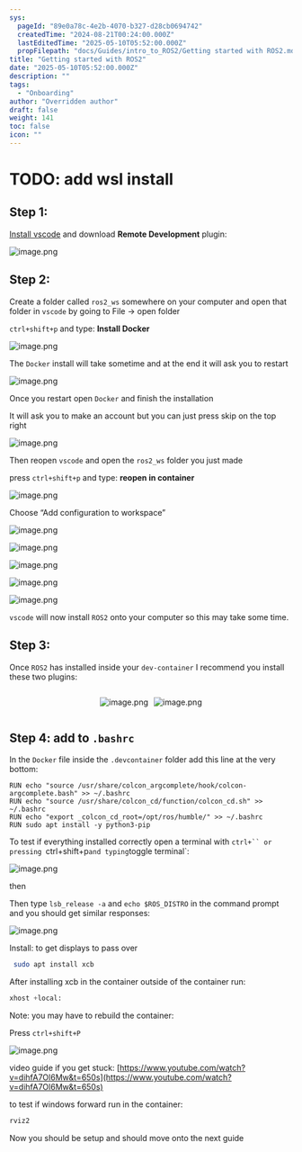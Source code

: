 ```yaml
---
sys:
  pageId: "89e0a78c-4e2b-4070-b327-d28cb0694742"
  createdTime: "2024-08-21T00:24:00.000Z"
  lastEditedTime: "2025-05-10T05:52:00.000Z"
  propFilepath: "docs/Guides/intro_to_ROS2/Getting started with ROS2.md"
title: "Getting started with ROS2"
date: "2025-05-10T05:52:00.000Z"
description: ""
tags:
  - "Onboarding"
author: "Overridden author"
draft: false
weight: 141
toc: false
icon: ""
---
```


# TODO: add wsl install

## Step 1:

[Install vscode](https://code.visualstudio.com/download) and download **Remote Development** plugin:

![image.png](https://prod-files-secure.s3.us-west-2.amazonaws.com/d518164a-d88e-44d1-a4ee-3adb3bd8bce0/efb52993-1881-4a40-b95e-6f020334f022/image.png?X-Amz-Algorithm=AWS4-HMAC-SHA256&X-Amz-Content-Sha256=UNSIGNED-PAYLOAD&X-Amz-Credential=ASIAZI2LB466WQEQENFN%2F20250522%2Fus-west-2%2Fs3%2Faws4_request&X-Amz-Date=20250522T190707Z&X-Amz-Expires=3600&X-Amz-Security-Token=IQoJb3JpZ2luX2VjEB4aCXVzLXdlc3QtMiJGMEQCICeTfcj%2BIpyAiytZUdSH6Kxzxs8z9yYyaYBvTx5TzOdkAiAdGaCmMjgwnfeOlVcDnd4eQGLkonAE27faPSRfLh4ymSqIBAjX%2F%2F%2F%2F%2F%2F%2F%2F%2F%2F8BEAAaDDYzNzQyMzE4MzgwNSIMOOxlq2LGlevn5WS9KtwDhbAD1JO3W7DeuKNWtvuASz21Uz9xYSp3P2a4Vfa2NOGuisACmeb5JctSxHObEPkLUhhZC3iNZmCmaw%2BXsDjhZlAMWQMBXbozE9gHForpnwYzr05cqYoTrmaxZmDSTqN20vvjIHxy%2FW5DsSCPD%2F9DXnE4gXmsz%2BOKk%2BVRGcr6dZmR%2BG332fe3WY8aOgHnA7w%2BYJr2fq2Z6Z5HXAYbKoeZSUnKQ1XhRKFi00dDckcPKDShK7AfHm1T7p52iiTtvA30JbeU60JTNq80q7Hc31BPsgtE2%2FdSXfdn5m%2FUilgPPnHyirxUQPVLIfVIUifZtCt3H7PE6bHA1DdZk36wS%2Fi%2BahMRbUlRper0qZ2Or00vWcDYlF%2BHPCSwFDBbVa%2BQaw%2B4cJA3v9SMxbBycFmf9QQlH0icdBAy7lQOpM%2Fu3gZvbldPtUW%2FJ5HYxfp%2Fdw%2BdB6wm8lvrtwjupkbYtVX18PEOhyROGflDS1z2WhA8ZxMXQEjhTgDaNEqepD6atyO3cs5xdpK7xly2o9z8BwMEnC4aFOHEWdzeXtulRHuAGN%2Fii4lxScC8Go1Frjx7TV9ULg0goRVSghU8LvpXhQnKrlGdf86JCcKUDHUStLe47NuqoQOZYKT7B9ec5InMs%2B0wh%2BG8wQY6pgGX2q5aE2OqgIgcQ5GFedjbgGuxScFuIWQ%2F6QwnPw4H3CXzVnmtQuXOkF2vrUm1vQJOgpFhPFLGn5i55DxbOuNXrUIrX5fCpcxtM4rljvnxsJHdj0gq82JaZLtxnMjy6RrSlsTWv%2BkfmcnneHuVZ0EdYcmApdATBmi81PAO19ehY8lepivUQPRVpf5lbspL8Fri7%2F86vYdrZepWXU9XJaG58qG4%2B1o2&X-Amz-Signature=bd19dc6545e98237e2a050fc91d981aa41f925c7577aa9051442bafdc2821c39&X-Amz-SignedHeaders=host&x-id=GetObject)

## Step 2:

Create a folder called `ros2_ws` somewhere on your computer and open that folder in `vscode` by going to File → open folder 

`ctrl+shift+p` and type: **Install Docker**

![image.png](https://prod-files-secure.s3.us-west-2.amazonaws.com/d518164a-d88e-44d1-a4ee-3adb3bd8bce0/2269dc0e-1cd5-47ff-bceb-c04ad9b2eab0/image.png?X-Amz-Algorithm=AWS4-HMAC-SHA256&X-Amz-Content-Sha256=UNSIGNED-PAYLOAD&X-Amz-Credential=ASIAZI2LB466WQEQENFN%2F20250522%2Fus-west-2%2Fs3%2Faws4_request&X-Amz-Date=20250522T190707Z&X-Amz-Expires=3600&X-Amz-Security-Token=IQoJb3JpZ2luX2VjEB4aCXVzLXdlc3QtMiJGMEQCICeTfcj%2BIpyAiytZUdSH6Kxzxs8z9yYyaYBvTx5TzOdkAiAdGaCmMjgwnfeOlVcDnd4eQGLkonAE27faPSRfLh4ymSqIBAjX%2F%2F%2F%2F%2F%2F%2F%2F%2F%2F8BEAAaDDYzNzQyMzE4MzgwNSIMOOxlq2LGlevn5WS9KtwDhbAD1JO3W7DeuKNWtvuASz21Uz9xYSp3P2a4Vfa2NOGuisACmeb5JctSxHObEPkLUhhZC3iNZmCmaw%2BXsDjhZlAMWQMBXbozE9gHForpnwYzr05cqYoTrmaxZmDSTqN20vvjIHxy%2FW5DsSCPD%2F9DXnE4gXmsz%2BOKk%2BVRGcr6dZmR%2BG332fe3WY8aOgHnA7w%2BYJr2fq2Z6Z5HXAYbKoeZSUnKQ1XhRKFi00dDckcPKDShK7AfHm1T7p52iiTtvA30JbeU60JTNq80q7Hc31BPsgtE2%2FdSXfdn5m%2FUilgPPnHyirxUQPVLIfVIUifZtCt3H7PE6bHA1DdZk36wS%2Fi%2BahMRbUlRper0qZ2Or00vWcDYlF%2BHPCSwFDBbVa%2BQaw%2B4cJA3v9SMxbBycFmf9QQlH0icdBAy7lQOpM%2Fu3gZvbldPtUW%2FJ5HYxfp%2Fdw%2BdB6wm8lvrtwjupkbYtVX18PEOhyROGflDS1z2WhA8ZxMXQEjhTgDaNEqepD6atyO3cs5xdpK7xly2o9z8BwMEnC4aFOHEWdzeXtulRHuAGN%2Fii4lxScC8Go1Frjx7TV9ULg0goRVSghU8LvpXhQnKrlGdf86JCcKUDHUStLe47NuqoQOZYKT7B9ec5InMs%2B0wh%2BG8wQY6pgGX2q5aE2OqgIgcQ5GFedjbgGuxScFuIWQ%2F6QwnPw4H3CXzVnmtQuXOkF2vrUm1vQJOgpFhPFLGn5i55DxbOuNXrUIrX5fCpcxtM4rljvnxsJHdj0gq82JaZLtxnMjy6RrSlsTWv%2BkfmcnneHuVZ0EdYcmApdATBmi81PAO19ehY8lepivUQPRVpf5lbspL8Fri7%2F86vYdrZepWXU9XJaG58qG4%2B1o2&X-Amz-Signature=641b27e20b70a81a1e96a184878fbc7fc2a6bb9c9847b77c66e4dfaae6ba5601&X-Amz-SignedHeaders=host&x-id=GetObject)

The `Docker` install will take sometime and at the end it will ask you to restart

![image.png](https://prod-files-secure.s3.us-west-2.amazonaws.com/d518164a-d88e-44d1-a4ee-3adb3bd8bce0/ed233f78-be33-4b1f-b89c-9c346c0e961e/image.png?X-Amz-Algorithm=AWS4-HMAC-SHA256&X-Amz-Content-Sha256=UNSIGNED-PAYLOAD&X-Amz-Credential=ASIAZI2LB466WQEQENFN%2F20250522%2Fus-west-2%2Fs3%2Faws4_request&X-Amz-Date=20250522T190707Z&X-Amz-Expires=3600&X-Amz-Security-Token=IQoJb3JpZ2luX2VjEB4aCXVzLXdlc3QtMiJGMEQCICeTfcj%2BIpyAiytZUdSH6Kxzxs8z9yYyaYBvTx5TzOdkAiAdGaCmMjgwnfeOlVcDnd4eQGLkonAE27faPSRfLh4ymSqIBAjX%2F%2F%2F%2F%2F%2F%2F%2F%2F%2F8BEAAaDDYzNzQyMzE4MzgwNSIMOOxlq2LGlevn5WS9KtwDhbAD1JO3W7DeuKNWtvuASz21Uz9xYSp3P2a4Vfa2NOGuisACmeb5JctSxHObEPkLUhhZC3iNZmCmaw%2BXsDjhZlAMWQMBXbozE9gHForpnwYzr05cqYoTrmaxZmDSTqN20vvjIHxy%2FW5DsSCPD%2F9DXnE4gXmsz%2BOKk%2BVRGcr6dZmR%2BG332fe3WY8aOgHnA7w%2BYJr2fq2Z6Z5HXAYbKoeZSUnKQ1XhRKFi00dDckcPKDShK7AfHm1T7p52iiTtvA30JbeU60JTNq80q7Hc31BPsgtE2%2FdSXfdn5m%2FUilgPPnHyirxUQPVLIfVIUifZtCt3H7PE6bHA1DdZk36wS%2Fi%2BahMRbUlRper0qZ2Or00vWcDYlF%2BHPCSwFDBbVa%2BQaw%2B4cJA3v9SMxbBycFmf9QQlH0icdBAy7lQOpM%2Fu3gZvbldPtUW%2FJ5HYxfp%2Fdw%2BdB6wm8lvrtwjupkbYtVX18PEOhyROGflDS1z2WhA8ZxMXQEjhTgDaNEqepD6atyO3cs5xdpK7xly2o9z8BwMEnC4aFOHEWdzeXtulRHuAGN%2Fii4lxScC8Go1Frjx7TV9ULg0goRVSghU8LvpXhQnKrlGdf86JCcKUDHUStLe47NuqoQOZYKT7B9ec5InMs%2B0wh%2BG8wQY6pgGX2q5aE2OqgIgcQ5GFedjbgGuxScFuIWQ%2F6QwnPw4H3CXzVnmtQuXOkF2vrUm1vQJOgpFhPFLGn5i55DxbOuNXrUIrX5fCpcxtM4rljvnxsJHdj0gq82JaZLtxnMjy6RrSlsTWv%2BkfmcnneHuVZ0EdYcmApdATBmi81PAO19ehY8lepivUQPRVpf5lbspL8Fri7%2F86vYdrZepWXU9XJaG58qG4%2B1o2&X-Amz-Signature=c8829c4226204c9f32f83f05f41449c801da7a1d8450004e49aaeccb19279cea&X-Amz-SignedHeaders=host&x-id=GetObject)

Once you restart open `Docker` and finish the installation

It will ask you to make an account but you can just press skip on the top right

![image.png](https://prod-files-secure.s3.us-west-2.amazonaws.com/d518164a-d88e-44d1-a4ee-3adb3bd8bce0/21010ad9-1659-4fd9-9f59-9932a09b2a3d/image.png?X-Amz-Algorithm=AWS4-HMAC-SHA256&X-Amz-Content-Sha256=UNSIGNED-PAYLOAD&X-Amz-Credential=ASIAZI2LB466WQEQENFN%2F20250522%2Fus-west-2%2Fs3%2Faws4_request&X-Amz-Date=20250522T190707Z&X-Amz-Expires=3600&X-Amz-Security-Token=IQoJb3JpZ2luX2VjEB4aCXVzLXdlc3QtMiJGMEQCICeTfcj%2BIpyAiytZUdSH6Kxzxs8z9yYyaYBvTx5TzOdkAiAdGaCmMjgwnfeOlVcDnd4eQGLkonAE27faPSRfLh4ymSqIBAjX%2F%2F%2F%2F%2F%2F%2F%2F%2F%2F8BEAAaDDYzNzQyMzE4MzgwNSIMOOxlq2LGlevn5WS9KtwDhbAD1JO3W7DeuKNWtvuASz21Uz9xYSp3P2a4Vfa2NOGuisACmeb5JctSxHObEPkLUhhZC3iNZmCmaw%2BXsDjhZlAMWQMBXbozE9gHForpnwYzr05cqYoTrmaxZmDSTqN20vvjIHxy%2FW5DsSCPD%2F9DXnE4gXmsz%2BOKk%2BVRGcr6dZmR%2BG332fe3WY8aOgHnA7w%2BYJr2fq2Z6Z5HXAYbKoeZSUnKQ1XhRKFi00dDckcPKDShK7AfHm1T7p52iiTtvA30JbeU60JTNq80q7Hc31BPsgtE2%2FdSXfdn5m%2FUilgPPnHyirxUQPVLIfVIUifZtCt3H7PE6bHA1DdZk36wS%2Fi%2BahMRbUlRper0qZ2Or00vWcDYlF%2BHPCSwFDBbVa%2BQaw%2B4cJA3v9SMxbBycFmf9QQlH0icdBAy7lQOpM%2Fu3gZvbldPtUW%2FJ5HYxfp%2Fdw%2BdB6wm8lvrtwjupkbYtVX18PEOhyROGflDS1z2WhA8ZxMXQEjhTgDaNEqepD6atyO3cs5xdpK7xly2o9z8BwMEnC4aFOHEWdzeXtulRHuAGN%2Fii4lxScC8Go1Frjx7TV9ULg0goRVSghU8LvpXhQnKrlGdf86JCcKUDHUStLe47NuqoQOZYKT7B9ec5InMs%2B0wh%2BG8wQY6pgGX2q5aE2OqgIgcQ5GFedjbgGuxScFuIWQ%2F6QwnPw4H3CXzVnmtQuXOkF2vrUm1vQJOgpFhPFLGn5i55DxbOuNXrUIrX5fCpcxtM4rljvnxsJHdj0gq82JaZLtxnMjy6RrSlsTWv%2BkfmcnneHuVZ0EdYcmApdATBmi81PAO19ehY8lepivUQPRVpf5lbspL8Fri7%2F86vYdrZepWXU9XJaG58qG4%2B1o2&X-Amz-Signature=8891f9fd040d7d95dfae9a123adb65f8198cec2ecc50850e5d9ca9cd0cfa3d4e&X-Amz-SignedHeaders=host&x-id=GetObject)

Then reopen `vscode` and open the `ros2_ws` folder you just made

press `ctrl+shift+p` and type: **reopen in container**

![image.png](https://prod-files-secure.s3.us-west-2.amazonaws.com/d518164a-d88e-44d1-a4ee-3adb3bd8bce0/4e93b8c2-41ad-488c-8095-c74205196118/image.png?X-Amz-Algorithm=AWS4-HMAC-SHA256&X-Amz-Content-Sha256=UNSIGNED-PAYLOAD&X-Amz-Credential=ASIAZI2LB466WQEQENFN%2F20250522%2Fus-west-2%2Fs3%2Faws4_request&X-Amz-Date=20250522T190707Z&X-Amz-Expires=3600&X-Amz-Security-Token=IQoJb3JpZ2luX2VjEB4aCXVzLXdlc3QtMiJGMEQCICeTfcj%2BIpyAiytZUdSH6Kxzxs8z9yYyaYBvTx5TzOdkAiAdGaCmMjgwnfeOlVcDnd4eQGLkonAE27faPSRfLh4ymSqIBAjX%2F%2F%2F%2F%2F%2F%2F%2F%2F%2F8BEAAaDDYzNzQyMzE4MzgwNSIMOOxlq2LGlevn5WS9KtwDhbAD1JO3W7DeuKNWtvuASz21Uz9xYSp3P2a4Vfa2NOGuisACmeb5JctSxHObEPkLUhhZC3iNZmCmaw%2BXsDjhZlAMWQMBXbozE9gHForpnwYzr05cqYoTrmaxZmDSTqN20vvjIHxy%2FW5DsSCPD%2F9DXnE4gXmsz%2BOKk%2BVRGcr6dZmR%2BG332fe3WY8aOgHnA7w%2BYJr2fq2Z6Z5HXAYbKoeZSUnKQ1XhRKFi00dDckcPKDShK7AfHm1T7p52iiTtvA30JbeU60JTNq80q7Hc31BPsgtE2%2FdSXfdn5m%2FUilgPPnHyirxUQPVLIfVIUifZtCt3H7PE6bHA1DdZk36wS%2Fi%2BahMRbUlRper0qZ2Or00vWcDYlF%2BHPCSwFDBbVa%2BQaw%2B4cJA3v9SMxbBycFmf9QQlH0icdBAy7lQOpM%2Fu3gZvbldPtUW%2FJ5HYxfp%2Fdw%2BdB6wm8lvrtwjupkbYtVX18PEOhyROGflDS1z2WhA8ZxMXQEjhTgDaNEqepD6atyO3cs5xdpK7xly2o9z8BwMEnC4aFOHEWdzeXtulRHuAGN%2Fii4lxScC8Go1Frjx7TV9ULg0goRVSghU8LvpXhQnKrlGdf86JCcKUDHUStLe47NuqoQOZYKT7B9ec5InMs%2B0wh%2BG8wQY6pgGX2q5aE2OqgIgcQ5GFedjbgGuxScFuIWQ%2F6QwnPw4H3CXzVnmtQuXOkF2vrUm1vQJOgpFhPFLGn5i55DxbOuNXrUIrX5fCpcxtM4rljvnxsJHdj0gq82JaZLtxnMjy6RrSlsTWv%2BkfmcnneHuVZ0EdYcmApdATBmi81PAO19ehY8lepivUQPRVpf5lbspL8Fri7%2F86vYdrZepWXU9XJaG58qG4%2B1o2&X-Amz-Signature=9c30c03cfacb70f97daba71837c3a434aca3d42cea054daed410243a3b112c53&X-Amz-SignedHeaders=host&x-id=GetObject)

Choose “Add configuration to workspace”

![image.png](https://prod-files-secure.s3.us-west-2.amazonaws.com/d518164a-d88e-44d1-a4ee-3adb3bd8bce0/9560b282-5060-4989-ba37-97e7b2c22476/image.png?X-Amz-Algorithm=AWS4-HMAC-SHA256&X-Amz-Content-Sha256=UNSIGNED-PAYLOAD&X-Amz-Credential=ASIAZI2LB466WQEQENFN%2F20250522%2Fus-west-2%2Fs3%2Faws4_request&X-Amz-Date=20250522T190707Z&X-Amz-Expires=3600&X-Amz-Security-Token=IQoJb3JpZ2luX2VjEB4aCXVzLXdlc3QtMiJGMEQCICeTfcj%2BIpyAiytZUdSH6Kxzxs8z9yYyaYBvTx5TzOdkAiAdGaCmMjgwnfeOlVcDnd4eQGLkonAE27faPSRfLh4ymSqIBAjX%2F%2F%2F%2F%2F%2F%2F%2F%2F%2F8BEAAaDDYzNzQyMzE4MzgwNSIMOOxlq2LGlevn5WS9KtwDhbAD1JO3W7DeuKNWtvuASz21Uz9xYSp3P2a4Vfa2NOGuisACmeb5JctSxHObEPkLUhhZC3iNZmCmaw%2BXsDjhZlAMWQMBXbozE9gHForpnwYzr05cqYoTrmaxZmDSTqN20vvjIHxy%2FW5DsSCPD%2F9DXnE4gXmsz%2BOKk%2BVRGcr6dZmR%2BG332fe3WY8aOgHnA7w%2BYJr2fq2Z6Z5HXAYbKoeZSUnKQ1XhRKFi00dDckcPKDShK7AfHm1T7p52iiTtvA30JbeU60JTNq80q7Hc31BPsgtE2%2FdSXfdn5m%2FUilgPPnHyirxUQPVLIfVIUifZtCt3H7PE6bHA1DdZk36wS%2Fi%2BahMRbUlRper0qZ2Or00vWcDYlF%2BHPCSwFDBbVa%2BQaw%2B4cJA3v9SMxbBycFmf9QQlH0icdBAy7lQOpM%2Fu3gZvbldPtUW%2FJ5HYxfp%2Fdw%2BdB6wm8lvrtwjupkbYtVX18PEOhyROGflDS1z2WhA8ZxMXQEjhTgDaNEqepD6atyO3cs5xdpK7xly2o9z8BwMEnC4aFOHEWdzeXtulRHuAGN%2Fii4lxScC8Go1Frjx7TV9ULg0goRVSghU8LvpXhQnKrlGdf86JCcKUDHUStLe47NuqoQOZYKT7B9ec5InMs%2B0wh%2BG8wQY6pgGX2q5aE2OqgIgcQ5GFedjbgGuxScFuIWQ%2F6QwnPw4H3CXzVnmtQuXOkF2vrUm1vQJOgpFhPFLGn5i55DxbOuNXrUIrX5fCpcxtM4rljvnxsJHdj0gq82JaZLtxnMjy6RrSlsTWv%2BkfmcnneHuVZ0EdYcmApdATBmi81PAO19ehY8lepivUQPRVpf5lbspL8Fri7%2F86vYdrZepWXU9XJaG58qG4%2B1o2&X-Amz-Signature=5dee201f67f4fcb1aca1b1a94ae2635468d51e09db26c8263e1cc218661dd68f&X-Amz-SignedHeaders=host&x-id=GetObject)

![image.png](https://prod-files-secure.s3.us-west-2.amazonaws.com/d518164a-d88e-44d1-a4ee-3adb3bd8bce0/2ee63f81-886b-48e8-a553-dc6e5eac99e4/image.png?X-Amz-Algorithm=AWS4-HMAC-SHA256&X-Amz-Content-Sha256=UNSIGNED-PAYLOAD&X-Amz-Credential=ASIAZI2LB466WQEQENFN%2F20250522%2Fus-west-2%2Fs3%2Faws4_request&X-Amz-Date=20250522T190707Z&X-Amz-Expires=3600&X-Amz-Security-Token=IQoJb3JpZ2luX2VjEB4aCXVzLXdlc3QtMiJGMEQCICeTfcj%2BIpyAiytZUdSH6Kxzxs8z9yYyaYBvTx5TzOdkAiAdGaCmMjgwnfeOlVcDnd4eQGLkonAE27faPSRfLh4ymSqIBAjX%2F%2F%2F%2F%2F%2F%2F%2F%2F%2F8BEAAaDDYzNzQyMzE4MzgwNSIMOOxlq2LGlevn5WS9KtwDhbAD1JO3W7DeuKNWtvuASz21Uz9xYSp3P2a4Vfa2NOGuisACmeb5JctSxHObEPkLUhhZC3iNZmCmaw%2BXsDjhZlAMWQMBXbozE9gHForpnwYzr05cqYoTrmaxZmDSTqN20vvjIHxy%2FW5DsSCPD%2F9DXnE4gXmsz%2BOKk%2BVRGcr6dZmR%2BG332fe3WY8aOgHnA7w%2BYJr2fq2Z6Z5HXAYbKoeZSUnKQ1XhRKFi00dDckcPKDShK7AfHm1T7p52iiTtvA30JbeU60JTNq80q7Hc31BPsgtE2%2FdSXfdn5m%2FUilgPPnHyirxUQPVLIfVIUifZtCt3H7PE6bHA1DdZk36wS%2Fi%2BahMRbUlRper0qZ2Or00vWcDYlF%2BHPCSwFDBbVa%2BQaw%2B4cJA3v9SMxbBycFmf9QQlH0icdBAy7lQOpM%2Fu3gZvbldPtUW%2FJ5HYxfp%2Fdw%2BdB6wm8lvrtwjupkbYtVX18PEOhyROGflDS1z2WhA8ZxMXQEjhTgDaNEqepD6atyO3cs5xdpK7xly2o9z8BwMEnC4aFOHEWdzeXtulRHuAGN%2Fii4lxScC8Go1Frjx7TV9ULg0goRVSghU8LvpXhQnKrlGdf86JCcKUDHUStLe47NuqoQOZYKT7B9ec5InMs%2B0wh%2BG8wQY6pgGX2q5aE2OqgIgcQ5GFedjbgGuxScFuIWQ%2F6QwnPw4H3CXzVnmtQuXOkF2vrUm1vQJOgpFhPFLGn5i55DxbOuNXrUIrX5fCpcxtM4rljvnxsJHdj0gq82JaZLtxnMjy6RrSlsTWv%2BkfmcnneHuVZ0EdYcmApdATBmi81PAO19ehY8lepivUQPRVpf5lbspL8Fri7%2F86vYdrZepWXU9XJaG58qG4%2B1o2&X-Amz-Signature=53db37d61c99ae7068d6c67e4e511288cabfe7740363685f44f4af69a21c8d09&X-Amz-SignedHeaders=host&x-id=GetObject)

![image.png](https://prod-files-secure.s3.us-west-2.amazonaws.com/d518164a-d88e-44d1-a4ee-3adb3bd8bce0/ae1580b2-b048-407e-aed9-b584224a7a04/image.png?X-Amz-Algorithm=AWS4-HMAC-SHA256&X-Amz-Content-Sha256=UNSIGNED-PAYLOAD&X-Amz-Credential=ASIAZI2LB466WQEQENFN%2F20250522%2Fus-west-2%2Fs3%2Faws4_request&X-Amz-Date=20250522T190707Z&X-Amz-Expires=3600&X-Amz-Security-Token=IQoJb3JpZ2luX2VjEB4aCXVzLXdlc3QtMiJGMEQCICeTfcj%2BIpyAiytZUdSH6Kxzxs8z9yYyaYBvTx5TzOdkAiAdGaCmMjgwnfeOlVcDnd4eQGLkonAE27faPSRfLh4ymSqIBAjX%2F%2F%2F%2F%2F%2F%2F%2F%2F%2F8BEAAaDDYzNzQyMzE4MzgwNSIMOOxlq2LGlevn5WS9KtwDhbAD1JO3W7DeuKNWtvuASz21Uz9xYSp3P2a4Vfa2NOGuisACmeb5JctSxHObEPkLUhhZC3iNZmCmaw%2BXsDjhZlAMWQMBXbozE9gHForpnwYzr05cqYoTrmaxZmDSTqN20vvjIHxy%2FW5DsSCPD%2F9DXnE4gXmsz%2BOKk%2BVRGcr6dZmR%2BG332fe3WY8aOgHnA7w%2BYJr2fq2Z6Z5HXAYbKoeZSUnKQ1XhRKFi00dDckcPKDShK7AfHm1T7p52iiTtvA30JbeU60JTNq80q7Hc31BPsgtE2%2FdSXfdn5m%2FUilgPPnHyirxUQPVLIfVIUifZtCt3H7PE6bHA1DdZk36wS%2Fi%2BahMRbUlRper0qZ2Or00vWcDYlF%2BHPCSwFDBbVa%2BQaw%2B4cJA3v9SMxbBycFmf9QQlH0icdBAy7lQOpM%2Fu3gZvbldPtUW%2FJ5HYxfp%2Fdw%2BdB6wm8lvrtwjupkbYtVX18PEOhyROGflDS1z2WhA8ZxMXQEjhTgDaNEqepD6atyO3cs5xdpK7xly2o9z8BwMEnC4aFOHEWdzeXtulRHuAGN%2Fii4lxScC8Go1Frjx7TV9ULg0goRVSghU8LvpXhQnKrlGdf86JCcKUDHUStLe47NuqoQOZYKT7B9ec5InMs%2B0wh%2BG8wQY6pgGX2q5aE2OqgIgcQ5GFedjbgGuxScFuIWQ%2F6QwnPw4H3CXzVnmtQuXOkF2vrUm1vQJOgpFhPFLGn5i55DxbOuNXrUIrX5fCpcxtM4rljvnxsJHdj0gq82JaZLtxnMjy6RrSlsTWv%2BkfmcnneHuVZ0EdYcmApdATBmi81PAO19ehY8lepivUQPRVpf5lbspL8Fri7%2F86vYdrZepWXU9XJaG58qG4%2B1o2&X-Amz-Signature=404c8cdef5b1019b9932a3c02325c1729adada25c038a812406e819eeb73526e&X-Amz-SignedHeaders=host&x-id=GetObject)

![image.png](https://prod-files-secure.s3.us-west-2.amazonaws.com/d518164a-d88e-44d1-a4ee-3adb3bd8bce0/53255b28-f75e-430f-b9e3-c0ac8577e42b/image.png?X-Amz-Algorithm=AWS4-HMAC-SHA256&X-Amz-Content-Sha256=UNSIGNED-PAYLOAD&X-Amz-Credential=ASIAZI2LB466WQEQENFN%2F20250522%2Fus-west-2%2Fs3%2Faws4_request&X-Amz-Date=20250522T190707Z&X-Amz-Expires=3600&X-Amz-Security-Token=IQoJb3JpZ2luX2VjEB4aCXVzLXdlc3QtMiJGMEQCICeTfcj%2BIpyAiytZUdSH6Kxzxs8z9yYyaYBvTx5TzOdkAiAdGaCmMjgwnfeOlVcDnd4eQGLkonAE27faPSRfLh4ymSqIBAjX%2F%2F%2F%2F%2F%2F%2F%2F%2F%2F8BEAAaDDYzNzQyMzE4MzgwNSIMOOxlq2LGlevn5WS9KtwDhbAD1JO3W7DeuKNWtvuASz21Uz9xYSp3P2a4Vfa2NOGuisACmeb5JctSxHObEPkLUhhZC3iNZmCmaw%2BXsDjhZlAMWQMBXbozE9gHForpnwYzr05cqYoTrmaxZmDSTqN20vvjIHxy%2FW5DsSCPD%2F9DXnE4gXmsz%2BOKk%2BVRGcr6dZmR%2BG332fe3WY8aOgHnA7w%2BYJr2fq2Z6Z5HXAYbKoeZSUnKQ1XhRKFi00dDckcPKDShK7AfHm1T7p52iiTtvA30JbeU60JTNq80q7Hc31BPsgtE2%2FdSXfdn5m%2FUilgPPnHyirxUQPVLIfVIUifZtCt3H7PE6bHA1DdZk36wS%2Fi%2BahMRbUlRper0qZ2Or00vWcDYlF%2BHPCSwFDBbVa%2BQaw%2B4cJA3v9SMxbBycFmf9QQlH0icdBAy7lQOpM%2Fu3gZvbldPtUW%2FJ5HYxfp%2Fdw%2BdB6wm8lvrtwjupkbYtVX18PEOhyROGflDS1z2WhA8ZxMXQEjhTgDaNEqepD6atyO3cs5xdpK7xly2o9z8BwMEnC4aFOHEWdzeXtulRHuAGN%2Fii4lxScC8Go1Frjx7TV9ULg0goRVSghU8LvpXhQnKrlGdf86JCcKUDHUStLe47NuqoQOZYKT7B9ec5InMs%2B0wh%2BG8wQY6pgGX2q5aE2OqgIgcQ5GFedjbgGuxScFuIWQ%2F6QwnPw4H3CXzVnmtQuXOkF2vrUm1vQJOgpFhPFLGn5i55DxbOuNXrUIrX5fCpcxtM4rljvnxsJHdj0gq82JaZLtxnMjy6RrSlsTWv%2BkfmcnneHuVZ0EdYcmApdATBmi81PAO19ehY8lepivUQPRVpf5lbspL8Fri7%2F86vYdrZepWXU9XJaG58qG4%2B1o2&X-Amz-Signature=d5a821bdd9878c15a42f46f42883387a6be98c1cb993a9f76b1f77aabd564749&X-Amz-SignedHeaders=host&x-id=GetObject)

![image.png](https://prod-files-secure.s3.us-west-2.amazonaws.com/d518164a-d88e-44d1-a4ee-3adb3bd8bce0/7c562767-5af9-4ffb-97d1-327bcdf4ee00/image.png?X-Amz-Algorithm=AWS4-HMAC-SHA256&X-Amz-Content-Sha256=UNSIGNED-PAYLOAD&X-Amz-Credential=ASIAZI2LB466WQEQENFN%2F20250522%2Fus-west-2%2Fs3%2Faws4_request&X-Amz-Date=20250522T190707Z&X-Amz-Expires=3600&X-Amz-Security-Token=IQoJb3JpZ2luX2VjEB4aCXVzLXdlc3QtMiJGMEQCICeTfcj%2BIpyAiytZUdSH6Kxzxs8z9yYyaYBvTx5TzOdkAiAdGaCmMjgwnfeOlVcDnd4eQGLkonAE27faPSRfLh4ymSqIBAjX%2F%2F%2F%2F%2F%2F%2F%2F%2F%2F8BEAAaDDYzNzQyMzE4MzgwNSIMOOxlq2LGlevn5WS9KtwDhbAD1JO3W7DeuKNWtvuASz21Uz9xYSp3P2a4Vfa2NOGuisACmeb5JctSxHObEPkLUhhZC3iNZmCmaw%2BXsDjhZlAMWQMBXbozE9gHForpnwYzr05cqYoTrmaxZmDSTqN20vvjIHxy%2FW5DsSCPD%2F9DXnE4gXmsz%2BOKk%2BVRGcr6dZmR%2BG332fe3WY8aOgHnA7w%2BYJr2fq2Z6Z5HXAYbKoeZSUnKQ1XhRKFi00dDckcPKDShK7AfHm1T7p52iiTtvA30JbeU60JTNq80q7Hc31BPsgtE2%2FdSXfdn5m%2FUilgPPnHyirxUQPVLIfVIUifZtCt3H7PE6bHA1DdZk36wS%2Fi%2BahMRbUlRper0qZ2Or00vWcDYlF%2BHPCSwFDBbVa%2BQaw%2B4cJA3v9SMxbBycFmf9QQlH0icdBAy7lQOpM%2Fu3gZvbldPtUW%2FJ5HYxfp%2Fdw%2BdB6wm8lvrtwjupkbYtVX18PEOhyROGflDS1z2WhA8ZxMXQEjhTgDaNEqepD6atyO3cs5xdpK7xly2o9z8BwMEnC4aFOHEWdzeXtulRHuAGN%2Fii4lxScC8Go1Frjx7TV9ULg0goRVSghU8LvpXhQnKrlGdf86JCcKUDHUStLe47NuqoQOZYKT7B9ec5InMs%2B0wh%2BG8wQY6pgGX2q5aE2OqgIgcQ5GFedjbgGuxScFuIWQ%2F6QwnPw4H3CXzVnmtQuXOkF2vrUm1vQJOgpFhPFLGn5i55DxbOuNXrUIrX5fCpcxtM4rljvnxsJHdj0gq82JaZLtxnMjy6RrSlsTWv%2BkfmcnneHuVZ0EdYcmApdATBmi81PAO19ehY8lepivUQPRVpf5lbspL8Fri7%2F86vYdrZepWXU9XJaG58qG4%2B1o2&X-Amz-Signature=2ca26340025caf9d805ac2a202983ca6c93f919ff206166d69e06decf33e0867&X-Amz-SignedHeaders=host&x-id=GetObject)

`vscode` will now install `ROS2` onto your computer so this may take some time.

## Step 3:

Once `ROS2` has installed inside your `dev-container` I recommend you install these two plugins:

<div style="display: flex;flex-direction: row; column-gap:10px; max-width: 630px;justify-content: center;">
<div>

![image.png](https://prod-files-secure.s3.us-west-2.amazonaws.com/d518164a-d88e-44d1-a4ee-3adb3bd8bce0/3fc3d550-5a54-4ba1-ba6b-faa01cdb7369/image.png?X-Amz-Algorithm=AWS4-HMAC-SHA256&X-Amz-Content-Sha256=UNSIGNED-PAYLOAD&X-Amz-Credential=ASIAZI2LB466QQBWMKPQ%2F20250522%2Fus-west-2%2Fs3%2Faws4_request&X-Amz-Date=20250522T190714Z&X-Amz-Expires=3600&X-Amz-Security-Token=IQoJb3JpZ2luX2VjECIaCXVzLXdlc3QtMiJIMEYCIQDyQhz2ENYUt64aVZlVa2pGd036enQvYdhgHJIvaPJsQgIhAOuw5gGMqfpuYuNvIsxMDu4xKe7TZek4xdYnKq0EtPf5KogECNv%2F%2F%2F%2F%2F%2F%2F%2F%2F%2FwEQABoMNjM3NDIzMTgzODA1Igz%2FBhjmRh7Oan9laR4q3AP%2B%2Bvro%2BqTusLsnO3aqVr9fh%2BTMwmt3xlW92AeufTk7LNt3UqyEbLo1ytmxmD193tFgy%2FvUpT1m1c5mEAlfiNbBzsNXuQe4uWnZhyi0vJbF3IzMdktLyzf5cSOHPpinird9Sza1QqXztIlWAMFAKA7D%2BewbgXe3ROBQnEthQtyzY4Ha8CMFpjna7LkMf75z%2BuvqFZ6ld%2BO2h%2FmN4PKS6We6WL1I6cGKP9u5BhWxZ5olFiTXHrHsF%2FhHUnjlLwG2Qp2WMJYsqJu8hgfScE6KoT1hyPW%2FN%2BAWzZUCR1TpS%2BJrEshbXc2xaf%2Fj7ATSy0q1lOfDd8cC%2Fk2kqg8PW3A4%2BxCtjweT71GTbNUTqlL7YiAie%2FPv7kGqU95lkMaH3pvgxcEeFS0VLvugVCQ7z1c%2Fg1JomXt%2BrQkvpnsTeCbC1TD7RS6xu4Xr9jku%2FUhJVVNtykmKi0OnIYzscdFHmX2KbgSd1NQHC%2FnpCBbuIvF9jO1ScT0E%2BrIVF%2F%2BOTv0t2lAJ6WHh7bJeUwBIfcS2nw3qc%2BccUbLMN%2BoMd%2F63Z46URwJqf4XP95jfY7jdS7oQh%2B5%2B2NQ6WgrnIdMFQqYNOrZmcru%2F4n%2BXSn7kNIE7ccOuaNTAKzxEP7G4Z6lUXAYRHjDUwb3BBjqkAQNyoK6cjKK0W1r6gcObeoDxdD5W6ptSmQBETgZNY8hyuzPN6Z58P3OcD3a44kY8uQ4Dd%2B%2FRZW72NwyapiVBi8U3Jz%2FMGuXX8GYwN8KarGUHc5QLolbwWaA1vSjO8fyvmBYqf0WGbCpJtheepOkAvZ99L%2FU6%2BEJgEbo01BlSZL6B7hPlZvkEe4kOgiqV2bWYy9BXX0byPpfMV4SLImSfikrylmRB&X-Amz-Signature=e079387b5b9bd9aae1406f65f0d057e749af8a9b55c68d352a874b15c95ef986&X-Amz-SignedHeaders=host&x-id=GetObject)

</div>
<div>

![image.png](https://prod-files-secure.s3.us-west-2.amazonaws.com/d518164a-d88e-44d1-a4ee-3adb3bd8bce0/d994cc66-13c2-4093-a5a3-f84cf4601a82/image.png?X-Amz-Algorithm=AWS4-HMAC-SHA256&X-Amz-Content-Sha256=UNSIGNED-PAYLOAD&X-Amz-Credential=ASIAZI2LB466QFN5FRVA%2F20250522%2Fus-west-2%2Fs3%2Faws4_request&X-Amz-Date=20250522T190714Z&X-Amz-Expires=3600&X-Amz-Security-Token=IQoJb3JpZ2luX2VjEB4aCXVzLXdlc3QtMiJIMEYCIQCdj%2Fh5SuJuju5IktuOYBp5D5fC%2BW%2BpauL3y5GnOdnLoQIhAMmyxFoGGVK0maFnM9l9bEc5EI%2FKXrQQhFtN1z7cQGomKogECNf%2F%2F%2F%2F%2F%2F%2F%2F%2F%2FwEQABoMNjM3NDIzMTgzODA1Igwz88ANsk8yDQwyrpAq3AOplAa0lcEvB8v7U%2B9OAPLl2qs%2FckJ%2BjbEvtIbM4Hx4IS%2B0QQZGL6oPalfAx7fNGVRa3me5CVnb3SGwNZjBoYcEkA2TkMc7WxjjCxgdt5F97LmCeDy3mtzG1s978H00GQbE1G273Elq42RQLUOeMSN4eabNbHZS0yUSDNpxPHRHQx8plxBGoklUPbCNRXhNOU6%2FPt%2BIl73rZSkkvE10jK9uK3ygzfjk4V6ri0gCUqTyqsp6HgCYkmw8que6bKqiv1wyLilJ%2FCqoaUIBl7VKJyYlguG7vC%2Buv%2FPjO5%2B%2B7ZF60O17l3%2Be1NuENA9btXvwonORc9XQmdM9aj585yRkafReYGb5%2BSbOdmjprvN1p62BGfPkI9qr9k6efsvYFjIGa0iPVDF2D5ppjtizZPGLz5SjY1V040jbqFdT9G5By%2B1%2F7m33ichqgSmdrKViIDC%2FlmBwGU8m54pxlc1fQGXTLCgpZTT8L8DtGdNmIictNuYTKcyw6mCSPUhyk6SgKx7czZffUZfPAQzZefjgPzQv77XLo6QOofK%2FkCR5RPODhMU5%2BWTA7QIPgAuyLahlN2%2F5tkPbEhxdT8YUxXO82O71yo2Myi1Tbc6SjdHqkfyg50IeiZ4R06buMOsu1oDxbDDM4rzBBjqkAamz5bsBlwjEjSe%2BPBFJes7r3T41AbCOqswwQCmwDGqEKTBcDiM70qjGHsbtn8Unb8WH3%2FP6G%2Bl0UJlVg0vTd%2FHV7QmNnbvK2cJXXcvEcs4d8APmeCjVNQ%2F1LihrGF26MhwhuocS71uz2T3QQh6hxTmmYnawyGBxrwtKcgJXAyBum%2FsmWxW7lIA17qIU5HT3N8%2FRa%2Fkarzlq0hFBR9eIhjsVCz%2Bo&X-Amz-Signature=889587baa8ae3472368bc98ca5406586a7aadc377e9298de75a53a986f6ab453&X-Amz-SignedHeaders=host&x-id=GetObject)

</div>
</div>

## Step 4: add to `.bashrc`

In the `Docker` file inside the `.devcontainer` folder add this line at the very bottom: 

```docker
RUN echo "source /usr/share/colcon_argcomplete/hook/colcon-argcomplete.bash" >> ~/.bashrc
RUN echo "source /usr/share/colcon_cd/function/colcon_cd.sh" >> ~/.bashrc
RUN echo "export _colcon_cd_root=/opt/ros/humble/" >> ~/.bashrc
RUN sudo apt install -y python3-pip 
```

To test if everything installed correctly open a terminal with `ctrl+`` or pressing `ctrl+shift+p` and typing `toggle terminal`:

![image.png](https://prod-files-secure.s3.us-west-2.amazonaws.com/d518164a-d88e-44d1-a4ee-3adb3bd8bce0/6a4943d8-b04e-4c02-9a58-775f3384d1a5/image.png?X-Amz-Algorithm=AWS4-HMAC-SHA256&X-Amz-Content-Sha256=UNSIGNED-PAYLOAD&X-Amz-Credential=ASIAZI2LB466WQEQENFN%2F20250522%2Fus-west-2%2Fs3%2Faws4_request&X-Amz-Date=20250522T190707Z&X-Amz-Expires=3600&X-Amz-Security-Token=IQoJb3JpZ2luX2VjEB4aCXVzLXdlc3QtMiJGMEQCICeTfcj%2BIpyAiytZUdSH6Kxzxs8z9yYyaYBvTx5TzOdkAiAdGaCmMjgwnfeOlVcDnd4eQGLkonAE27faPSRfLh4ymSqIBAjX%2F%2F%2F%2F%2F%2F%2F%2F%2F%2F8BEAAaDDYzNzQyMzE4MzgwNSIMOOxlq2LGlevn5WS9KtwDhbAD1JO3W7DeuKNWtvuASz21Uz9xYSp3P2a4Vfa2NOGuisACmeb5JctSxHObEPkLUhhZC3iNZmCmaw%2BXsDjhZlAMWQMBXbozE9gHForpnwYzr05cqYoTrmaxZmDSTqN20vvjIHxy%2FW5DsSCPD%2F9DXnE4gXmsz%2BOKk%2BVRGcr6dZmR%2BG332fe3WY8aOgHnA7w%2BYJr2fq2Z6Z5HXAYbKoeZSUnKQ1XhRKFi00dDckcPKDShK7AfHm1T7p52iiTtvA30JbeU60JTNq80q7Hc31BPsgtE2%2FdSXfdn5m%2FUilgPPnHyirxUQPVLIfVIUifZtCt3H7PE6bHA1DdZk36wS%2Fi%2BahMRbUlRper0qZ2Or00vWcDYlF%2BHPCSwFDBbVa%2BQaw%2B4cJA3v9SMxbBycFmf9QQlH0icdBAy7lQOpM%2Fu3gZvbldPtUW%2FJ5HYxfp%2Fdw%2BdB6wm8lvrtwjupkbYtVX18PEOhyROGflDS1z2WhA8ZxMXQEjhTgDaNEqepD6atyO3cs5xdpK7xly2o9z8BwMEnC4aFOHEWdzeXtulRHuAGN%2Fii4lxScC8Go1Frjx7TV9ULg0goRVSghU8LvpXhQnKrlGdf86JCcKUDHUStLe47NuqoQOZYKT7B9ec5InMs%2B0wh%2BG8wQY6pgGX2q5aE2OqgIgcQ5GFedjbgGuxScFuIWQ%2F6QwnPw4H3CXzVnmtQuXOkF2vrUm1vQJOgpFhPFLGn5i55DxbOuNXrUIrX5fCpcxtM4rljvnxsJHdj0gq82JaZLtxnMjy6RrSlsTWv%2BkfmcnneHuVZ0EdYcmApdATBmi81PAO19ehY8lepivUQPRVpf5lbspL8Fri7%2F86vYdrZepWXU9XJaG58qG4%2B1o2&X-Amz-Signature=2d8912d5ce0d42f79a1d98c824996a03791e5cef58a39c44fc748f1b0c34770b&X-Amz-SignedHeaders=host&x-id=GetObject)

then 

Then type `lsb_release -a` and `echo $ROS_DISTRO` in the command prompt and you should get similar responses:

![image.png](https://prod-files-secure.s3.us-west-2.amazonaws.com/d518164a-d88e-44d1-a4ee-3adb3bd8bce0/3e635dec-a805-4e85-8b9e-d000e5b71a4e/image.png?X-Amz-Algorithm=AWS4-HMAC-SHA256&X-Amz-Content-Sha256=UNSIGNED-PAYLOAD&X-Amz-Credential=ASIAZI2LB466WQEQENFN%2F20250522%2Fus-west-2%2Fs3%2Faws4_request&X-Amz-Date=20250522T190707Z&X-Amz-Expires=3600&X-Amz-Security-Token=IQoJb3JpZ2luX2VjEB4aCXVzLXdlc3QtMiJGMEQCICeTfcj%2BIpyAiytZUdSH6Kxzxs8z9yYyaYBvTx5TzOdkAiAdGaCmMjgwnfeOlVcDnd4eQGLkonAE27faPSRfLh4ymSqIBAjX%2F%2F%2F%2F%2F%2F%2F%2F%2F%2F8BEAAaDDYzNzQyMzE4MzgwNSIMOOxlq2LGlevn5WS9KtwDhbAD1JO3W7DeuKNWtvuASz21Uz9xYSp3P2a4Vfa2NOGuisACmeb5JctSxHObEPkLUhhZC3iNZmCmaw%2BXsDjhZlAMWQMBXbozE9gHForpnwYzr05cqYoTrmaxZmDSTqN20vvjIHxy%2FW5DsSCPD%2F9DXnE4gXmsz%2BOKk%2BVRGcr6dZmR%2BG332fe3WY8aOgHnA7w%2BYJr2fq2Z6Z5HXAYbKoeZSUnKQ1XhRKFi00dDckcPKDShK7AfHm1T7p52iiTtvA30JbeU60JTNq80q7Hc31BPsgtE2%2FdSXfdn5m%2FUilgPPnHyirxUQPVLIfVIUifZtCt3H7PE6bHA1DdZk36wS%2Fi%2BahMRbUlRper0qZ2Or00vWcDYlF%2BHPCSwFDBbVa%2BQaw%2B4cJA3v9SMxbBycFmf9QQlH0icdBAy7lQOpM%2Fu3gZvbldPtUW%2FJ5HYxfp%2Fdw%2BdB6wm8lvrtwjupkbYtVX18PEOhyROGflDS1z2WhA8ZxMXQEjhTgDaNEqepD6atyO3cs5xdpK7xly2o9z8BwMEnC4aFOHEWdzeXtulRHuAGN%2Fii4lxScC8Go1Frjx7TV9ULg0goRVSghU8LvpXhQnKrlGdf86JCcKUDHUStLe47NuqoQOZYKT7B9ec5InMs%2B0wh%2BG8wQY6pgGX2q5aE2OqgIgcQ5GFedjbgGuxScFuIWQ%2F6QwnPw4H3CXzVnmtQuXOkF2vrUm1vQJOgpFhPFLGn5i55DxbOuNXrUIrX5fCpcxtM4rljvnxsJHdj0gq82JaZLtxnMjy6RrSlsTWv%2BkfmcnneHuVZ0EdYcmApdATBmi81PAO19ehY8lepivUQPRVpf5lbspL8Fri7%2F86vYdrZepWXU9XJaG58qG4%2B1o2&X-Amz-Signature=49a8c3b8629272819107e2c4c924b0010a7a1d0d46554f38d80570b155fac0c8&X-Amz-SignedHeaders=host&x-id=GetObject)

Install:  to get displays to pass over

```bash
 sudo apt install xcb
```

After installing xcb in the container outside of the container run:

```python
xhost +local:
```

Note: you may have to rebuild the container:

Press `ctrl+shift+P`

![image.png](https://prod-files-secure.s3.us-west-2.amazonaws.com/d518164a-d88e-44d1-a4ee-3adb3bd8bce0/6c2be660-2618-4c38-9c26-53554f7a0b7b/image.png?X-Amz-Algorithm=AWS4-HMAC-SHA256&X-Amz-Content-Sha256=UNSIGNED-PAYLOAD&X-Amz-Credential=ASIAZI2LB466WQEQENFN%2F20250522%2Fus-west-2%2Fs3%2Faws4_request&X-Amz-Date=20250522T190707Z&X-Amz-Expires=3600&X-Amz-Security-Token=IQoJb3JpZ2luX2VjEB4aCXVzLXdlc3QtMiJGMEQCICeTfcj%2BIpyAiytZUdSH6Kxzxs8z9yYyaYBvTx5TzOdkAiAdGaCmMjgwnfeOlVcDnd4eQGLkonAE27faPSRfLh4ymSqIBAjX%2F%2F%2F%2F%2F%2F%2F%2F%2F%2F8BEAAaDDYzNzQyMzE4MzgwNSIMOOxlq2LGlevn5WS9KtwDhbAD1JO3W7DeuKNWtvuASz21Uz9xYSp3P2a4Vfa2NOGuisACmeb5JctSxHObEPkLUhhZC3iNZmCmaw%2BXsDjhZlAMWQMBXbozE9gHForpnwYzr05cqYoTrmaxZmDSTqN20vvjIHxy%2FW5DsSCPD%2F9DXnE4gXmsz%2BOKk%2BVRGcr6dZmR%2BG332fe3WY8aOgHnA7w%2BYJr2fq2Z6Z5HXAYbKoeZSUnKQ1XhRKFi00dDckcPKDShK7AfHm1T7p52iiTtvA30JbeU60JTNq80q7Hc31BPsgtE2%2FdSXfdn5m%2FUilgPPnHyirxUQPVLIfVIUifZtCt3H7PE6bHA1DdZk36wS%2Fi%2BahMRbUlRper0qZ2Or00vWcDYlF%2BHPCSwFDBbVa%2BQaw%2B4cJA3v9SMxbBycFmf9QQlH0icdBAy7lQOpM%2Fu3gZvbldPtUW%2FJ5HYxfp%2Fdw%2BdB6wm8lvrtwjupkbYtVX18PEOhyROGflDS1z2WhA8ZxMXQEjhTgDaNEqepD6atyO3cs5xdpK7xly2o9z8BwMEnC4aFOHEWdzeXtulRHuAGN%2Fii4lxScC8Go1Frjx7TV9ULg0goRVSghU8LvpXhQnKrlGdf86JCcKUDHUStLe47NuqoQOZYKT7B9ec5InMs%2B0wh%2BG8wQY6pgGX2q5aE2OqgIgcQ5GFedjbgGuxScFuIWQ%2F6QwnPw4H3CXzVnmtQuXOkF2vrUm1vQJOgpFhPFLGn5i55DxbOuNXrUIrX5fCpcxtM4rljvnxsJHdj0gq82JaZLtxnMjy6RrSlsTWv%2BkfmcnneHuVZ0EdYcmApdATBmi81PAO19ehY8lepivUQPRVpf5lbspL8Fri7%2F86vYdrZepWXU9XJaG58qG4%2B1o2&X-Amz-Signature=b3ea370aaedc12523f2f72d1f20ace0de528620f50f3e8a1facf19af184881e5&X-Amz-SignedHeaders=host&x-id=GetObject)

video guide if you get stuck: [https://www.youtube.com/watch?v=dihfA7Ol6Mw&t=650s](https://www.youtube.com/watch?v=dihfA7Ol6Mw&t=650s)

to test if windows forward run in the container:

```bash
rviz2
```

Now you should be setup and should move onto the next guide 
